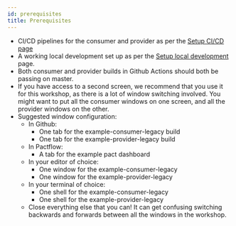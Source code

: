 ```yaml
---
id: prerequisites
title: Prerequisites
---
```


* CI/CD pipelines for the consumer and provider as per the [Setup CI/CD page](/docs/workshops/-legacy/set-up-ci)
* A working local development set up as per the [Setup local development](/docs/workshops/ci-cd-legacy/set-up-local-development) page.
* Both consumer and provider builds in Github Actions should both be passing on master.
* If you have access to a second screen, we recommend that you use it for this workshop, as there is a lot of window switching involved. You might want to put all the consumer windows on one screen, and all the provider windows on the other.
* Suggested window configuration:
  * In Github:
    * One tab for the example-consumer-legacy build
    * One tab for the example-provider-legacy build
  * In Pactflow:
    * A tab for the example pact dashboard
  * In your editor of choice:
    * One window for the example-consumer-legacy
    * One window for the example-provider-legacy
  * In your terminal of choice:
    * One shell for the example-consumer-legacy
    * One shell for the example-provider-legacy
  * Close everything else that you can! It can get confusing switching backwards and forwards between all the windows in the workshop.
